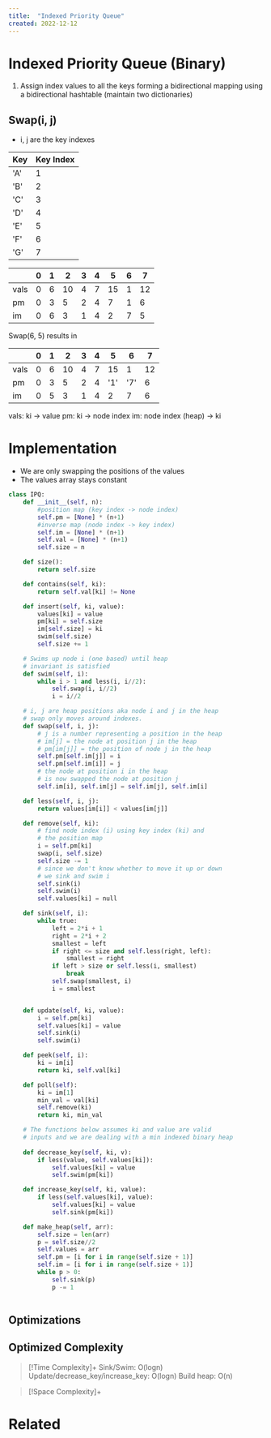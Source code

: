 ```yaml
---
title:  "Indexed Priority Queue"
created: 2022-12-12
---
```


# Indexed Priority Queue (Binary)
1. Assign index values to all the keys forming a bidirectional mapping using a bidirectional hashtable (maintain two dictionaries)

## Swap(i, j)
- i, j are the key indexes

Key | Key Index
---- | ---- 
'A' | 1
'B' | 2
'C' | 3
'D' | 4
'E' | 5
'F' | 6
'G' | 7

|      | 0   | 1   | 2   | 3   | 4   | 5   | 6   | 7   |
| ---- | --- | --- | --- | --- | --- | --- | --- | --- |
| vals |  0   |  6   | 10    |  4   |  7   |   15  |   1  |   12  |
| pm   |  0   |  3   |  5   |   2  |  4   |   7  |   1  |   6  |
| im   |  0   |  6   |  3   |  1   |  4   |  2   |  7   |  5   |

Swap(6, 5) results in

|      | 0   | 1   | 2   | 3   | 4   | 5   | 6   | 7   |
| ---- | --- | --- | --- | --- | --- | --- | --- | --- |
| vals |  0   |  6   | 10    |  4   |  7   |   15  |   1  |   12  |
| pm   |  0   |  3   |  5   |   2  |  4   |   '1'  |   '7'  |   6  |
| im   |  0   |  5   |  3   |  1   |  4   |  2   |  7   |  6   |

vals: ki -> value
pm: ki -> node index
im: node index (heap) -> ki

# Implementation

- We are only swapping the positions of the values
- The values array stays constant


```python
class IPQ:
	def __init__(self, n):
		#position map (key index -> node index)
		self.pm = [None] * (n+1)
		#inverse map (node index -> key index)
		self.im = [None] * (n+1)
		self.val = [None] * (n+1)
		self.size = n

	def size():
		return self.size

	def contains(self, ki):
		return self.val[ki] != None

	def insert(self, ki, value):
		values[ki] = value
		pm[ki] = self.size
		im[self.size] = ki
		swim(self.size)
		self.size += 1

	# Swims up node i (one based) until heap 
	# invariant is satisfied
	def swim(self, i):
		while i > 1 and less(i, i//2):
			self.swap(i, i//2)	
			i = i//2

	# i, j are heap positions aka node i and j in the heap
	# swap only moves around indexes.  
	def swap(self, i, j):
		# j is a number representing a position in the heap
		# im[j] = the node at position j in the heap
		# pm[im[j]] = the position of node j in the heap
		self.pm[self.im[j]] = i
		self.pm[self.im[i]] = j
		# the node at position i in the heap 
		# is now swapped the node at position j
		self.im[i], self.im[j] = self.im[j], self.im[i]

	def less(self, i, j):
		return values[im[i]] < values[im[j]]

	def remove(self, ki):
		# find node index (i) using key index (ki) and 
		# the position map
		i = self.pm[ki]
		swap(i, self.size)
		self.size -= 1
		# since we don't know whether to move it up or down
		# we sink and swim i
		self.sink(i)
		self.swim(i)
		self.values[ki] = null

	def sink(self, i):
		while true:
			left = 2*i + 1
			right = 2*i + 2
			smallest = left
			if right <= size and self.less(right, left):
				smallest = right
			if left > size or self.less(i, smallest)
				break
			self.swap(smallest, i)
			i = smallest


	def update(self, ki, value):
		i = self.pm[ki]
		self.values[ki] = value
		self.sink(i)
		self.swim(i)

	def peek(self, i):
		ki = im[i]
		return ki, self.val[ki]

	def poll(self):
		ki = im[1]
		min_val = val[ki]
		self.remove(ki)
		return ki, min_val

	# The functions below assumes ki and value are valid 
	# inputs and we are dealing with a min indexed binary heap
	
	def decrease_key(self, ki, v):
		if less(value, self.values[ki]):
			self.values[ki] = value
			self.swim(pm[ki])

	def increase_key(self, ki, value):
		if less(self.values[ki], value):
			self.values[ki] = value
			self.sink(pm[ki])

	def make_heap(self, arr):
		self.size = len(arr)
		p = self.size//2
		self.values = arr
		self.pm = [i for i in range(self.size + 1)]
		self.im = [i for i in range(self.size + 1)]
		while p > 0:
			self.sink(p)
			p -= 1
	
```

## Optimizations

## Optimized Complexity

>[!Time Complexity]+
>Sink/Swim: O(logn)
>Update/decrease_key/increase_key: O(logn)
>Build heap: O(n)




>[!Space Complexity]+

# Related

